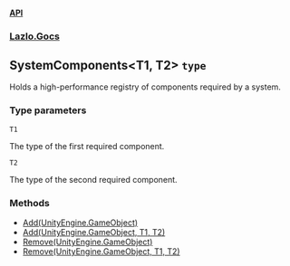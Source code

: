 #### [API](./API.md 'API')
### [Lazlo.Gocs](./API.md#Lazlo-Gocs 'Lazlo.Gocs')
## SystemComponents&lt;T1, T2&gt; `type`
Holds a high-performance registry of components required by a system.
### Type parameters

<a name='Lazlo-Gocs-SystemComponents-T1-_T2--T1'></a>
`T1`

The type of the first required component.

<a name='Lazlo-Gocs-SystemComponents-T1-_T2--T2'></a>
`T2`

The type of the second required component.
### Methods
- [Add(UnityEngine.GameObject)](./Lazlo-Gocs-SystemComponents-T1-_T2--Add(UnityEngine-GameObject).md 'Lazlo.Gocs.SystemComponents&lt;T1, T2&gt;.Add(UnityEngine.GameObject)')
- [Add(UnityEngine.GameObject, T1, T2)](./Lazlo-Gocs-SystemComponents-T1-_T2--Add(UnityEngine-GameObject-_T1-_T2).md 'Lazlo.Gocs.SystemComponents&lt;T1, T2&gt;.Add(UnityEngine.GameObject, T1, T2)')
- [Remove(UnityEngine.GameObject)](./Lazlo-Gocs-SystemComponents-T1-_T2--Remove(UnityEngine-GameObject).md 'Lazlo.Gocs.SystemComponents&lt;T1, T2&gt;.Remove(UnityEngine.GameObject)')
- [Remove(UnityEngine.GameObject, T1, T2)](./Lazlo-Gocs-SystemComponents-T1-_T2--Remove(UnityEngine-GameObject-_T1-_T2).md 'Lazlo.Gocs.SystemComponents&lt;T1, T2&gt;.Remove(UnityEngine.GameObject, T1, T2)')
